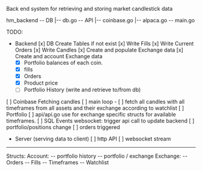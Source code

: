 Back end system for retrieving and storing market candlestick data

hm_backend
-- DB
  |-- db.go
-- API
  |-- coinbase.go
  |-- alpaca.go
-- main.go

TODO:
- Backend
[x] DB Create Tables if not exist
[x] Write Fills
[x] Write Current Orders
[x] Write Candles
[x] Create and populate Exchange data
[x] Create and account Exchange data
    - [x] Portfolio balances of each coin.
    - [x] fills 
    - [x] Orders 
    - [x] Product price
    - [ ] Portfolio History (write and retrieve to/from db)

[ ] Coinbase Fetching candles
[ ] main loop - 
    [ ] fetch all candles with all timeframes from all assets and their exchange according to watchlist
    [ ] Portfolio
[ ] api/api.go use for exchange specific structs for available timeframes.
[ ] SQL Events websocket: trigger api call to update backend 
    [ ] portfolio/positions change
    [ ] orders triggered
- Server (serving data to client)
[ ] http API
[ ] websocket stream

------------------

Structs:
Account:
-- portfolio history
-- portfolio / exchange
Exchange:
-- Orders
-- Fills
-- Timeframes
-- Watchlist

